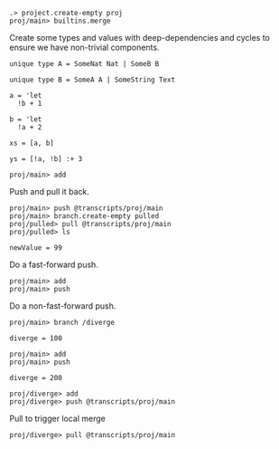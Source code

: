 ```ucm:hide
.> project.create-empty proj
proj/main> builtins.merge
```

Create some types and values with deep-dependencies and cycles to ensure we have non-trivial components.

```unison
unique type A = SomeNat Nat | SomeB B

unique type B = SomeA A | SomeString Text

a = 'let
  !b + 1

b = 'let
  !a + 2

xs = [a, b]

ys = [!a, !b] :+ 3
```


```ucm:hide
proj/main> add
```

Push and pull it back.
```ucm
proj/main> push @transcripts/proj/main
proj/main> branch.create-empty pulled
proj/pulled> pull @transcripts/proj/main
proj/pulled> ls
```

```unison:hide
newValue = 99
```

Do a fast-forward push.
```ucm
proj/main> add
proj/main> push
```

Do a non-fast-forward push.

```ucm
proj/main> branch /diverge 
```

```unison:hide
diverge = 100
```

```ucm
proj/main> add
proj/main> push
```

```unison:hide
diverge = 200
```

```ucm:error
proj/diverge> add
proj/diverge> push @transcripts/proj/main
```

Pull to trigger local merge

```ucm:error
proj/diverge> pull @transcripts/proj/main
```
